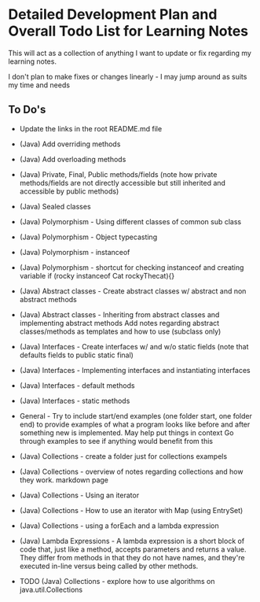 # Detailed Development Plan and Overall Todo List for Learning Notes

This will act as a collection of anything I want to update or fix regarding my
learning notes.

I don't plan to make fixes or changes linearly - I may jump around as suits my
time and needs

## To Do's

- Update the links in the root README.md file

- (Java) Add overriding methods
- (Java) Add overloading methods
- (Java) Private, Final, Public methods/fields (note how private methods/fields
  are not directly accessible but still inherited and accessible by public methods)
- (Java) Sealed classes
- (Java) Polymorphism - Using different classes of common sub class
- (Java) Polymorphism - Object typecasting
- (Java) Polymorphism - instanceof
- (Java) Polymorphism - shortcut for checking instanceof and creating variable
  if (rocky instanceof Cat rockyThecat){}
- (Java) Abstract classes - Create abstract classes w/ abstract and non abstract methods
- (Java) Abstract classes - Inheriting from abstract classes and implementing abstract methods
  Add notes regarding abstract classes/methods as templates and how to use (subclass only)
- (Java) Interfaces - Create interfaces w/ and w/o static fields (note that defaults fields to public static final)
- (Java) Interfaces - Implementing interfaces and instantiating interfaces
- (Java) Interfaces - default methods
- (Java) Interfaces - static methods
- General - Try to include start/end examples (one folder start, one folder end) to provide examples of
  what a program looks like before and after something new is implemented. May help put things in context
  Go through examples to see if anything would benefit from this
- (Java) Collections - create a folder just for collections exampels
- (Java) Collections - overview of notes regarding collections and how they work. markdown page
- (Java) Collections - Using an iterator
- (Java) Collections - How to use an iterator with Map (using EntrySet)
- (Java) Collections - using a forEach and a lambda expression
- (Java) Lambda Expressions - A lambda expression is a short block of code that, just like a method, accepts parameters and returns a value. They differ from methods in that they do not have names, and they're executed in-line versus being called by other methods.
- TODO (Java) Collections - explore how to use algorithms on java.util.Collections

